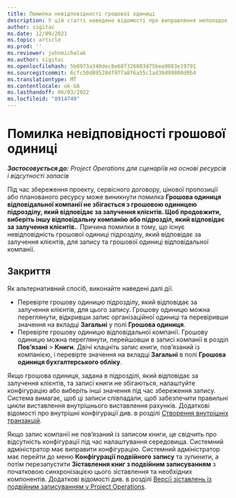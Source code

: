 ```yaml
---
title: Помилка невідповідності грошової одиниці
description: У цій статті наведено відомості про виправлення неполадок, пов’язаних із помилкою невідповідності грошової одиниці, яка виникає під час збереження певних типів записів.
author: sigitac
ms.date: 12/09/2021
ms.topic: article
ms.prod: ''
ms.reviewer: johnmichalak
ms.author: sigitac
ms.openlocfilehash: 5b0973a340dec8e68f326803d75bea9803e19791
ms.sourcegitcommit: 6cfc50d89528df977a8f6a55c1ad39d99800d9b4
ms.translationtype: MT
ms.contentlocale: uk-UA
ms.lasthandoff: 06/03/2022
ms.locfileid: "8914749"
---
```

# <a name="currency-mismatch-error"></a>Помилка невідповідності грошової одиниці 

_**Застосовується до:** Project Operations для сценаріїв на основі ресурсів і відсутності запасів_

Під час збереження проекту, сервісного договору, цінової пропозиції або планованого ресурсу може виникнути помилка **Грошова одиниця відповідальної компанії не збігається з грошовою одиницею підрозділу, який відповідає за залучення клієнтів. Щоб продовжити, виберіть іншу відповідальну компанію або підрозділ, який відповідає за залучення клієнтів.**. Причина помилки в тому, що існує невідповідність грошової одиниці підрозділу, який відповідає за залучення клієнтів, для запису та грошової одиниці відповідальної компанії.


## <a name="resolution"></a>Закриття

Як альтернативний спосіб, виконайте наведені далі дії.
- Перевірте грошову одиницю підрозділу, який відповідає за залучення клієнтів, для цього запису. Грошову одиницю можна переглянути, відкривши запис організаційної одиниці та перевіривши значення на вкладці **Загальні** у полі **Грошова одиниця**.
- Перевірте грошову одиницю відповідальної компанії. Грошову одиницю можна переглянути, перейшовши в записі компанії в розділ **Пов’язані** > **Книги**. Двічі клацніть запис книги, пов’язаний із компанією, і перевірте значення на вкладці **Загальні** в полі **Грошова одиниця бухгалтерського обліку**.

Якщо грошова одиниця, задана в підрозділі, який відповідає за залучення клієнтів, та записі книги не збігаються, налаштуйте конфігурацію або виберіть інші значення під час збереження запису. Система вимагає, щоб ці записи співпадали, щоб забезпечити правильні цикли виставлення внутрішнього виставлення рахунків. Додаткові відомості про внутрішні конфігурації див. в розділі [Створення внутрішніх транзакцій](../../project-accounting/create-intercompany-transactions.md).

Якщо запис компанії не пов’язаний із записом книги, це свідчить про відсутність конфігурації під час налаштування середовища. Системний адміністратор має виправити конфігурацію. Системний адміністратор має перейти до меню **Конфігурації подвійного запису** та зупинити, а потім перезапустити **Зіставлення книг з подвійним записуванням** з початковою синхронізацією цього зіставлення та необхідних компонентів. Додаткові відомості див. в розділі [Версії зіставлень із подвійним записуванням у Project Operations](../../environment/resource-dual-write-maps.md).
